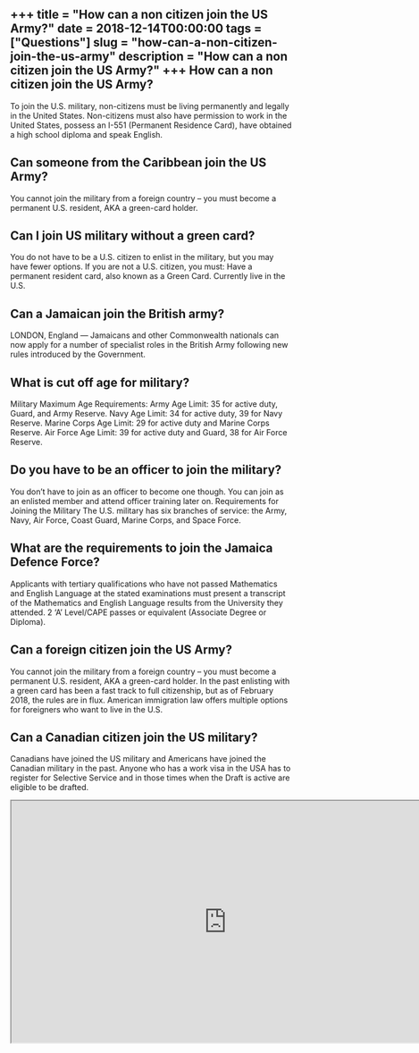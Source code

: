 +++
title = "How can a non citizen join the US Army?"
date = 2018-12-14T00:00:00
tags = ["Questions"]
slug = "how-can-a-non-citizen-join-the-us-army"
description = "How can a non citizen join the US Army?"
+++
How can a non citizen join the US Army?
---------------------------------------

To join the U.S. military, non-citizens must be living permanently and legally in the United States. Non-citizens must also have permission to work in the United States, possess an I-551 (Permanent Residence Card), have obtained a high school diploma and speak English.

Can someone from the Caribbean join the US Army?
------------------------------------------------

You cannot join the military from a foreign country – you must become a permanent U.S. resident, AKA a green-card holder.

Can I join US military without a green card?
--------------------------------------------

You do not have to be a U.S. citizen to enlist in the military, but you may have fewer options. If you are not a U.S. citizen, you must: Have a permanent resident card, also known as a Green Card. Currently live in the U.S.

Can a Jamaican join the British army?
-------------------------------------

LONDON, England — Jamaicans and other Commonwealth nationals can now apply for a number of specialist roles in the British Army following new rules introduced by the Government.

What is cut off age for military?
---------------------------------

Military Maximum Age Requirements: Army Age Limit: 35 for active duty, Guard, and Army Reserve. Navy Age Limit: 34 for active duty, 39 for Navy Reserve. Marine Corps Age Limit: 29 for active duty and Marine Corps Reserve. Air Force Age Limit: 39 for active duty and Guard, 38 for Air Force Reserve.

Do you have to be an officer to join the military?
--------------------------------------------------

You don’t have to join as an officer to become one though. You can join as an enlisted member and attend officer training later on. Requirements for Joining the Military The U.S. military has six branches of service: the Army, Navy, Air Force, Coast Guard, Marine Corps, and Space Force.

What are the requirements to join the Jamaica Defence Force?
------------------------------------------------------------

Applicants with tertiary qualifications who have not passed Mathematics and English Language at the stated examinations must present a transcript of the Mathematics and English Language results from the University they attended. 2 ‘A’ Level/CAPE passes or equivalent (Associate Degree or Diploma).

Can a foreign citizen join the US Army?
---------------------------------------

 You cannot join the military from a foreign country – you must become a permanent U.S. resident, AKA a green-card holder. In the past enlisting with a green card has been a fast track to full citizenship, but as of February 2018, the rules are in flux. American immigration law offers multiple options for foreigners who want to live in the U.S.

Can a Canadian citizen join the US military?
--------------------------------------------

Canadians have joined the US military and Americans have joined the Canadian military in the past. Anyone who has a work visa in the USA has to register for Selective Service and in those times when the Draft is active are eligible to be drafted.

<iframe allow="accelerometer; autoplay; clipboard-write; encrypted-media; gyroscope; picture-in-picture" allowfullscreen="" class="__youtube_prefs__  epyt-is-override  no-lazyload" data-no-lazy="1" data-origheight="433" data-origwidth="770" data-skipgform_ajax_framebjll="" height="433" id="_ytid_30932" loading="lazy" src="https://www.youtube.com/embed/3I7Rbi7da2E?enablejsapi=1&autoplay=0&cc_load_policy=0&cc_lang_pref=&iv_load_policy=1&loop=0&modestbranding=0&rel=1&fs=1&playsinline=0&autohide=2&theme=dark&color=red&controls=1&" title="YouTube player" width="770"></iframe>